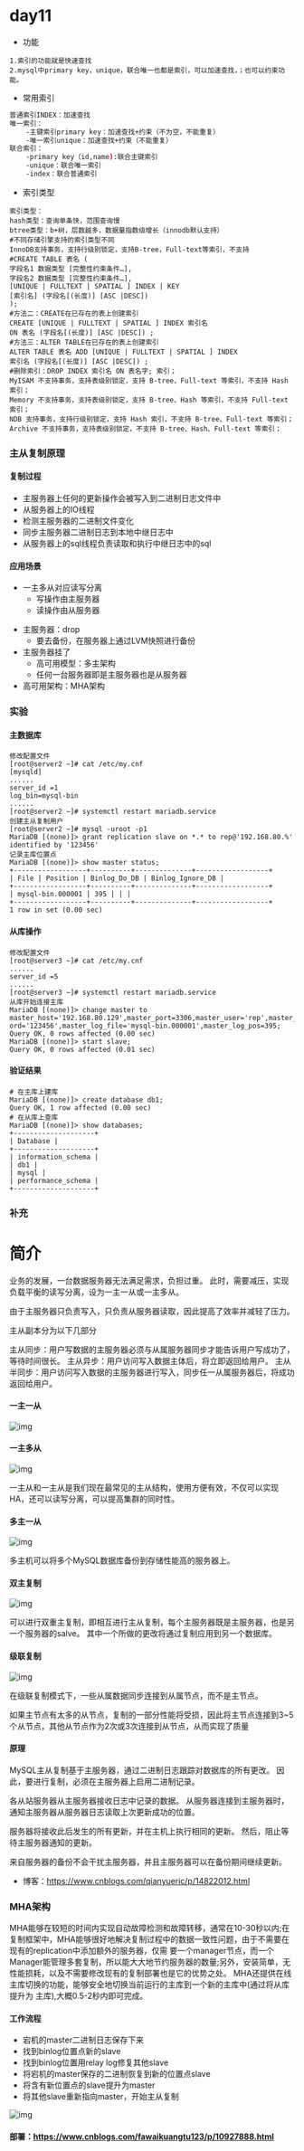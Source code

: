 # day11

* 功能

```
1.索引的功能就是快速查找
2.mysql中primary key，unique，联合唯一也都是索引，可以加速查找，；也可以约束功能。
```

* 常用索引

```bash
普通索引INDEX：加速查找
唯一索引：
	-主键索引primary key：加速查找+约束（不为空，不能重复）
	-唯一索引unique：加速查找+约束（不能重复）
联合索引：
	-primary key（id,name):联合主键索引
	-unique：联合唯一索引
	-index：联合普通索引
```

* 索引类型

```
索引类型：
hash类型：查询单条快，范围查询慢
btree类型：b+树，层数越多，数据量指数级增长（innodb默认支持）
#不同存储引擎支持的索引类型不同
InnoDB支持事务，支持行级别锁定，支持B-tree，Full-text等索引，不支持
#CREATE TABLE 表名 (
字段名1 数据类型 [完整性约束条件…],
字段名2 数据类型 [完整性约束条件…],
[UNIQUE | FULLTEXT | SPATIAL ] INDEX | KEY
[索引名] (字段名[(长度)] [ASC |DESC])
);
#方法二：CREATE在已存在的表上创建索引
CREATE [UNIQUE | FULLTEXT | SPATIAL ] INDEX 索引名
ON 表名 (字段名[(长度)] [ASC |DESC]) ;
#方法三：ALTER TABLE在已存在的表上创建索引
ALTER TABLE 表名 ADD [UNIQUE | FULLTEXT | SPATIAL ] INDEX
索引名 (字段名[(长度)] [ASC |DESC]) ;
#删除索引：DROP INDEX 索引名 ON 表名字; 索引；
MyISAM 不支持事务，支持表级别锁定，支持 B-tree、Full-text 等索引，不支持 Hash 索引；
Memory 不支持事务，支持表级别锁定，支持 B-tree、Hash 等索引，不支持 Full-text 索引；
NDB 支持事务，支持行级别锁定，支持 Hash 索引，不支持 B-tree、Full-text 等索引；
Archive 不支持事务，支持表级别锁定，不支持 B-tree、Hash、Full-text 等索引；
```

### 主从复制原理

#### 复制过程

* 主服务器上任何的更新操作会被写入到二进制日志文件中
* 从服务器上的IO线程
* 检测主服务器的二进制文件变化
* 同步主服务器二进制日志到本地中继日志中
* 从服务器上的sql线程负责读取和执行中继日志中的sql

#### 应用场景

* 一主多从对应读写分离
  * 写操作由主服务器
  * 读操作由从服务器

- 主服务器：drop
  * 要去备份，在服务器上通过LVM快照进行备份
- 主服务器挂了
  * 高可用模型：多主架构
  * 任何一台服务器即是主服务器也是从服务器
- 高可用架构：MHA架构



### 实验

#### 主数据库

```
修改配置文件
[root@server2 ~]# cat /etc/my.cnf
[mysqld]
......
server_id =1
log_bin=mysql-bin
......
[root@server2 ~]# systemctl restart mariadb.service
创建主从复制用户
[root@server2 ~]# mysql -uroot -p1
MariaDB [(none)]> grant replication slave on *.* to rep@'192.168.80.%'
identified by '123456'
记录主库位置点
MariaDB [(none)]> show master status;
+------------------+----------+--------------+------------------+
| File | Position | Binlog_Do_DB | Binlog_Ignore_DB |
+------------------+----------+--------------+------------------+
| mysql-bin.000001 | 395 | | |
+------------------+----------+--------------+------------------+
1 row in set (0.00 sec)
```

#### 从库操作

``` 
修改配置文件
[root@server3 ~]# cat /etc/my.cnf
......
server_id =5
......
[root@server3 ~]# systemctl restart mariadb.service
从库开始连接主库
MariaDB [(none)]> change master to
master_host='192.168.80.129',master_port=3306,master_user='rep',master_passw
ord='123456',master_log_file='mysql-bin.000001',master_log_pos=395;
Query OK, 0 rows affected (0.00 sec)
MariaDB [(none)]> start slave;
Query OK, 0 rows affected (0.01 sec)

```

#### 验证结果

``` 
# 在主库上建库
MariaDB [(none)]> create database db1;
Query OK, 1 row affected (0.00 sec)
# 在从库上查库
MariaDB [(none)]> show databases;
+--------------------+
| Database |
+--------------------+
| information_schema |
| db1 |
| mysql |
| performance_schema |
+--------------------+
```

### 补充

# 简介

业务的发展，一台数据服务器无法满足需求，负担过重。 此时，需要减压，实现负载平衡的读写分离，设为一主一从或一主多从。

由于主服务器只负责写入，只负责从服务器读取，因此提高了效率并减轻了压力。

主从副本分为以下几部分

主从同步：用户写数据的主服务器必须与从属服务器同步才能告诉用户写成功了，等待时间很长。 主从异步：用户访问写入数据主体后，将立即返回给用户。 主从半同步：用户访问写入数据的主服务器进行写入，同步任一从属服务器后，将成功返回给用户。

#### 一主一从

![img](https://p6.toutiaoimg.com/origin/pgc-image/2b45b84427f142ffa399e4c99a3ba6c0?from=pc)

#### 一主多从

![img](https://p6.toutiaoimg.com/origin/pgc-image/7aba1588fbba4424ad6b3c6bf7bcf8aa?from=pc)

一主从和一主从是我们现在最常见的主从结构，使用方便有效，不仅可以实现HA，还可以读写分离，可以提高集群的同时性。

#### 多主一从

![img](https://p6.toutiaoimg.com/origin/pgc-image/3706a4d5ec164ed8b443c05f53bf93b6?from=pc)

多主机可以将多个MySQL数据库备份到存储性能高的服务器上。

#### 双主复制

![img](https://p6.toutiaoimg.com/origin/pgc-image/2a7bb87caeed4780b24c322393ed6640?from=pc)

可以进行双重主复制，即相互进行主从复制，每个主服务器既是主服务器，也是另一个服务器的salve。 其中一个所做的更改将通过复制应用到另一个数据库。

#### 级联复制

![img](https://p6.toutiaoimg.com/origin/pgc-image/91d5a608a6dc4ecaaebde43ea3c6924a?from=pc)

在级联复制模式下，一些从属数据同步连接到从属节点，而不是主节点。

如果主节点有太多的从节点，复制的一部分性能将受损，因此将主节点连接到3~5个从节点，其他从节点作为2次或3次连接到从节点，从而实现了质量

#### 原理

MySQL主从复制基于主服务器，通过二进制日志跟踪对数据库的所有更改。 因此，要进行复制，必须在主服务器上启用二进制记录。

各从站服务器从主服务器接收日志中记录的数据。 从服务器连接到主服务器时，通知主服务器从服务器日志读取上次更新成功的位置。

服务器将接收此后发生的所有更新，并在主机上执行相同的更新。 然后，阻止等待主服务器通知的更新。

来自服务器的备份不会干扰主服务器，并且主服务器可以在备份期间继续更新。

* 博客：https://www.cnblogs.com/qianyueric/p/14822012.html

### MHA架构

MHA能够在较短的时间内实现自动故障检测和故障转移，通常在10-30秒以内;在复制框架中，MHA能够很好地解决复制过程中的数据一致性问题，由于不需要在现有的replication中添加额外的服务器，仅需 要一个manager节点，而一个Manager能管理多套复制，所以能大大地节约服务器的数量;另外，安装简单，无性能损耗，以及不需要修改现有的复制部署也是它的优势之处。 MHA还提供在线主库切换的功能，能够安全地切换当前运行的主库到一个新的主库中(通过将从库提升为 主库),大概0.5-2秒内即可完成。

#### 工作流程

* 宕机的master二进制日志保存下来
* 找到binlog位置点新的slave
* 找到binlog位置用relay log修复其他slave
* 将宕机的master保存的二进制恢复到新的位置点slave
* 将含有新位置点的slave提升为master
* 将其他slave重新指向master，开始主从复制

![img](https://img-blog.csdn.net/20170510121455979?watermark/2/text/aHR0cDovL2Jsb2cuY3Nkbi5uZXQvbGlsaW5nemo=/font/5a6L5L2T/fontsize/400/fill/I0JBQkFCMA==/dissolve/70/gravity/SouthEast)

#### 部署：https://www.cnblogs.com/fawaikuangtu123/p/10927888.html
